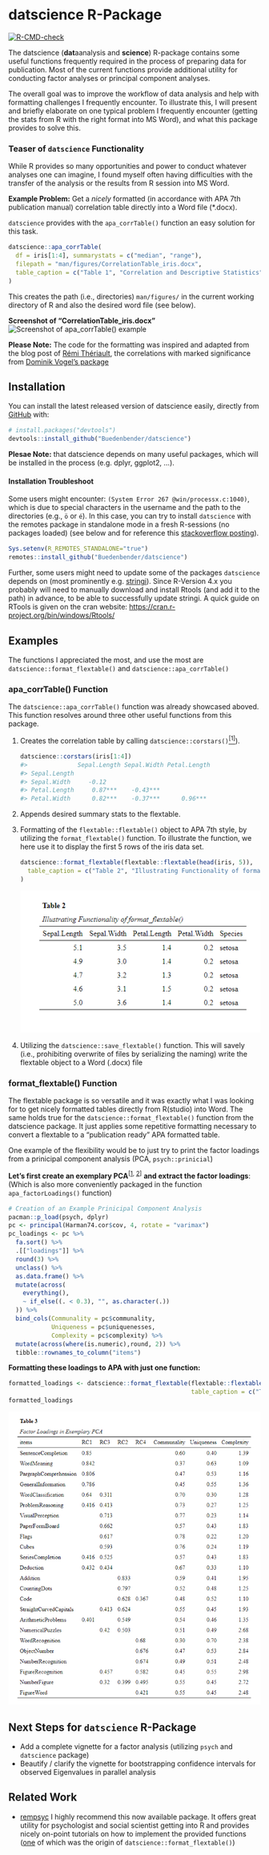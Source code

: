 
<!-- README.md is generated from README.Rmd. Please edit that file -->

# datscience R-Package

<!-- badges: start -->

[![R-CMD-check](https://github.com/Buedenbender/datscience/workflows/R-CMD-check/badge.svg)](https://github.com/Buedenbender/datscience/actions)
<!-- badges: end -->

The datscience (**dat**aanalysis and **science**) R-package contains
some useful functions frequently required in the process of preparing
data for publication. Most of the current functions provide additional
utility for conducting factor analyses or principal component analyses.

The overall goal was to improve the workflow of data analysis and help
with formatting challenges I frequently encounter. To illustrate this, I
will present and briefly elaborate on one typical problem I frequently
encounter (getting the stats from R with the right format into MS Word),
and what this package provides to solve this.

### Teaser of `datscience` Functionality

While R provides so many opportunities and power to conduct whatever
analyses one can imagine, I found myself often having difficulties with
the transfer of the analysis or the results from R session into MS Word.

**Example Problem:** Get a *nicely* formatted (in accordance with APA
7th publication manual) correlation table directly into a Word file
(\*.docx).

`datscience` provides with the `apa_corrTable()` function an easy
solution for this task.

``` r
datscience::apa_corrTable(
  df = iris[1:4], summarystats = c("median", "range"),
  filepath = "man/figures/CorrelationTable_iris.docx",
  table_caption = c("Table 1", "Correlation and Descriptive Statistics")
)
```

This creates the path (i.e., directories) `man/figures/` in the current
working directory of R and also the desired word file (see below).

**Screenshot of “CorrelationTable\_iris.docx”** ![Screenshot of
apa\_corrTable() example](man/figures/README-apa_corrTableExample.png)

**Please Note:** The code for the formatting was inspired and adapted
from the blog post of [Rémi
Thériault](https://remi-theriault.com/blog_table.html), the correlations
with marked significance from [Dominik Vogel’s
package](https://rdrr.io/github/DominikVogel/vogelR/src/R/output.R)

### 

## Installation

You can install the latest released version of datscience easily,
directly from
[GitHub](https://github.com/Buedenbender/datscience#readme) with:

``` r
# install.packages("devtools")
devtools::install_github("Buedenbender/datscience")
```

**Plesae Note:** that datscience depends on many useful packages, which
will be installed in the process (e.g. dplyr, ggplot2, …).

#### Installation Troubleshoot

Some users might encounter: `(System Error 267 @win/processx.c:1040)`,
which is due to special characters in the username and the path to the
directories (e.g., `ö` or `é`). In this case, you can try to install
`datscience` with the remotes package in standalone mode in a fresh
R-sessions (no packages loaded) (see below and for reference this
[stackoverflow posting](https://stackoverflow.com/q/68400661/7318488)).

``` r
Sys.setenv(R_REMOTES_STANDALONE="true")
remotes::install_github("Buedenbender/datscience")
```

Further, some users might need to update some of the packages
`datscience` depends on (most prominently
e.g. [stringi](https://cran.r-project.org/web/packages/stringi/index.html)).
Since R-Version 4.x you probably will need to manually download and
install Rtools (and add it to the path) in advance, to be able to
successfully update stringi. A quick guide on RTools is given on the
cran website: <https://cran.r-project.org/bin/windows/Rtools/>

## Examples

The functions I appreciated the most, and use the most are
`datscience::format_flextable()` and `datscience::apa_corrTable()`

### apa\_corrTable() Function

The `datscience::apa_corrTable()` function was already showcased aboved.
This function resolves around three other useful functions from this
package.

1.  Creates the correlation table by calling
    `datscience::corstars()`[<sup>\[1\]</sup>](https://rdrr.io/github/DominikVogel/vogelR/src/R/output.R)).

    ``` r
    datscience::corstars(iris[1:4])
    #>              Sepal.Length Sepal.Width Petal.Length
    #> Sepal.Length                                      
    #> Sepal.Width     -0.12                             
    #> Petal.Length     0.87***    -0.43***              
    #> Petal.Width      0.82***    -0.37***      0.96***
    ```

2.  Appends desired summary stats to the flextable.

3.  Formatting of the `flextable::flextable()` object to APA 7th style,
    by utilizing the `format_flextable()` function. To illustrate the
    function, we here use it to display the first 5 rows of the iris
    data set.

    ``` r
    datscience::format_flextable(flextable::flextable(head(iris, 5)),
      table_caption = c("Table 2", "Illustrating Functionality of format_flextable()")
    )
    ```

    ![FFIE.png](man/figures/README-format_flextableIris.png)

4.  Utilizing the `datscience::save_flextable()` function. This will
    savely (i.e., prohibiting overwrite of files by serializing the
    naming) write the flextable object to a Word (.docx) file

### format\_flextable() Function

The flextable package is so versatile and it was exactly what I was
looking for to get nicely formatted tables directly from R(studio) into
Word. The same holds true for the `datscience::format_flextable()`
function from the datscience package. It just applies some repetitive
formatting necessary to convert a flextable to a “publication ready” APA
formatted table.

One example of the flexibility would be to just try to print the factor
loadings from a prinicipal component analysis (PCA, `psych::prinicial`)

**Let’s first create an exemplary
PCA**<sup>\[[1](https://www.rdocumentation.org/packages/datasets/versions/3.6.2/topics/Harman74.cor),
[2](https://personality-project.org/r/psych/help/principal.html)\]</sup>
**and extract the factor loadings**:  
(Which is also more conveniently packaged in the function
`apa_factorLoadings()` function)

``` r
# Creation of an Example Prinicipal Component Analysis
pacman::p_load(psych, dplyr)
pc <- principal(Harman74.cor$cov, 4, rotate = "varimax")
pc_loadings <- pc %>%
  fa.sort() %>%
  .[["loadings"]] %>%
  round(3) %>%
  unclass() %>%
  as.data.frame() %>%
  mutate(across(
    everything(),
    ~ if_else((. < 0.3), "", as.character(.))
  )) %>% 
  bind_cols(Communality = pc$communality,
            Uniqueness = pc$uniquenesses,
            Complexity = pc$complexity) %>% 
  mutate(across(where(is.numeric),round, 2)) %>% 
  tibble::rownames_to_column("items")
```

**Formatting these loadings to APA with just one function:**

``` r
formatted_loadings <- datscience::format_flextable(flextable::flextable(pc_loadings),
                                                   table_caption = c("Table 3","Factor Loadings in Exemplary PCA"))
formatted_loadings
```

![FLFF.png](man/figures/README-format_flextableExample.png)

## Next Steps for `datscience` R-Package

-   Add a complete vignette for a factor analysis (utilizing `psych` and
    `datscience` package)
-   Beautify / clarify the vignette for bootstrapping confidence
    intervals for observed Eigenvalues in parallel analysis

## Related Work

-   [rempsyc](https://github.com/RemPsyc) I highly recommend this now
    available package. It offers great utility for psychologist and
    social scientist getting into R and provides nicely on-point
    tutorials on how to implement the provided functions
    ([one](https://remi-theriault.com/blog_table.html) of which was the
    origin of `datscience::format_flextable()`)

<!-- # Testing Packagedown -->
<!-- ### Additional Remarks -->
<!-- To Be Added Vignette on "Normal" Factor Analysis -->
<!-- #TODO: INCLUDE Reference to Vignettes OR Include Factor Analysis -->
<!-- Minor Changes to Test Github Workflow: Removed Oldrel -->
